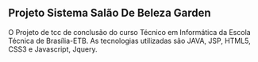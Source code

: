 ## Projeto Sistema Salão De Beleza Garden 

O Projeto de tcc de conclusão do curso Técnico em Informática da Escola Técnica de Brasília-ETB. 
As tecnologias utilizadas são JAVA, JSP, HTML5, CSS3 e Javascript, Jquery.